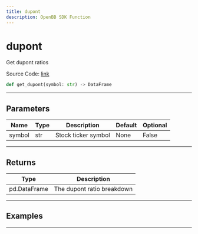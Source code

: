 ```yaml
---
title: dupont
description: OpenBB SDK Function
---
```


# dupont

Get dupont ratios

Source Code: [link](https://github.com/OpenBB-finance/OpenBBTerminal/tree/main/openbb_terminal/stocks/fundamental_analysis/av_model.py#L712)

```python
def get_dupont(symbol: str) -> DataFrame
```
---

## Parameters

| Name | Type | Description | Default | Optional |
| ---- | ---- | ----------- | ------- | -------- |
| symbol | str | Stock ticker symbol | None | False |

---

## Returns

| Type | Description |
| ---- | ----------- |
| pd.DataFrame | The dupont ratio breakdown |

---

## Examples

---

